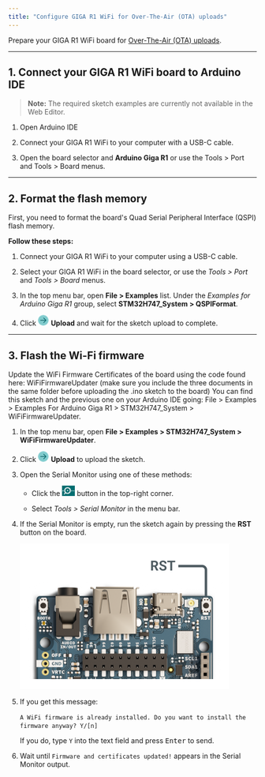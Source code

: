 ```yaml
---
title: "Configure GIGA R1 WiFi for Over-The-Air (OTA) uploads"
---
```


Prepare your GIGA R1 WiFi board for [Over-The-Air (OTA) uploads](https://docs.arduino.cc/arduino-cloud/features/ota-getting-started/).

---

## 1. Connect your GIGA R1 WiFi board to Arduino IDE

> **Note:** The required sketch examples are currently not available in the Web Editor.

1. Open Arduino IDE

1. Connect your GIGA R1 WiFi to your computer with a USB-C cable.

1. Open the board selector and **Arduino Giga R1** or use the Tools > Port and Tools > Board menus.

---

## 2. Format the flash memory

First, you need to format the board's Quad Serial Peripheral Interface (QSPI) flash memory.

**Follow these steps:**

1. Connect your GIGA R1 WiFi to your computer using a USB-C cable.

1. Select your GIGA R1 WiFi in the board selector, or use the _Tools > Port_ and _Tools > Board_ menus.

1. In the top menu bar, open **File > Examples** list. Under the _Examples for Arduino Giga R1_ group, select **STM32H747_System > QSPIFormat**.

1. Click ![Upload button](img/symbol_upload2.png) **Upload** and wait for the sketch upload to complete.

---

<a id="flash-the-wi-fi-firmware"></a>

## 3. Flash the Wi-Fi firmware

Update the WiFi Firmware Certificates of the board using the code found here: WiFiFirmwareUpdater (make sure you include the three documents in the same folder before uploading the .ino sketch to the board) You can find this sketch and the previous one on your Arduino IDE going: File > Examples > Examples For Arduino Giga R1 > STM32H747_System > WiFiFirmwareUpdater.

1. In the top menu bar, open **File > Examples > STM32H747_System > WiFiFirmwareUpdater**.

1. Click ![Upload button](img/symbol_upload2.png) **Upload** to upload the sketch.

1. Open the Serial Monitor using one of these methods:

   * Click the ![Serial Monitor button](img/symbol_monitor.png) button in the top-right corner.

   * Select _Tools > Serial Monitor_ in the menu bar.

1. If the Serial Monitor is empty, run the sketch again by pressing the **RST** button on the board.

   ![The RST button on GIGA R1 WiFi.](img/GIGA-R1-button-RST.png)

1. If you get this message:

   `A WiFi firmware is already installed. Do you want to install the firmware anyway? Y/[n]`

   If you do, type `Y` into the text field and press <kbd>Enter</kbd> to send.

1. Wait until `Firmware and certificates updated!` appears in the Serial Monitor output.
